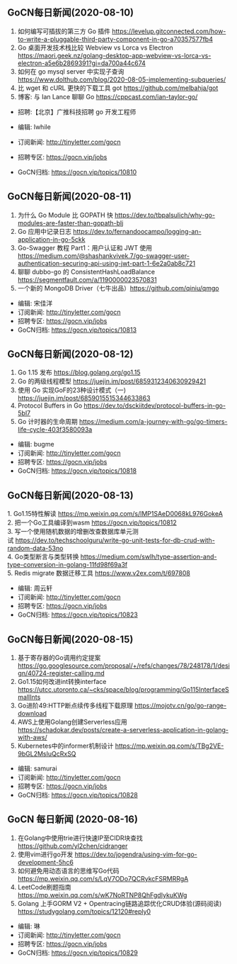 ## GoCN每日新闻(2020-08-10)

1. 如何编写可插拔的第三方 Go 插件 https://levelup.gitconnected.com/how-to-write-a-pluggable-third-party-component-in-go-a70357577fb4
2. Go 桌面开发技术栈比较 Webview vs Lorca vs Electron https://maori.geek.nz/golang-desktop-app-webview-vs-lorca-vs-electron-a5e6b2869391?gi=da700a44c674
3. 如何在 go mysql server 中实现子查询 https://www.dolthub.com/blog/2020-08-05-implementing-subqueries/
4. 比 wget 和 cURL 更快的下载工具 got https://github.com/melbahja/got
5. 博客: 与 Ian Lance 聊聊 Go https://cppcast.com/ian-taylor-go/

- 招聘:【北京】广推科技招聘 go 开发工程师

- 编辑: lwhile
- 订阅新闻: http://tinyletter.com/gocn
- 招聘专区: https://gocn.vip/jobs
- GoCN归档: https://gocn.vip/topics/10810


## GoCN每日新闻(2020-08-11)

1. 为什么 Go Module 比 GOPATH 快 https://dev.to/tbpalsulich/why-go-modules-are-faster-than-gopath-blj
2. Go 应用中记录日志 https://dev.to/fernandoocampo/logging-an-application-in-go-5ckk
3. Go-Swagger 教程 Part1：用户认证和 JWT 使用 https://medium.com/@shashankvivek.7/go-swagger-user-authentication-securing-api-using-jwt-part-1-6e2a0ab8c721
4. 聊聊 dubbo-go 的 ConsistentHashLoadBalance https://segmentfault.com/a/1190000023570831
5. 一个新的 MongoDB Driver（七牛出品）https://github.com/qiniu/qmgo

- 编辑: 宋佳洋
- 订阅新闻: http://tinyletter.com/gocn
- 招聘专区: https://gocn.vip/jobs
- GoCN归档: https://gocn.vip/topics/10813


## GoCN每日新闻(2020-08-12)

1. Go 1.15 发布 https://blog.golang.org/go1.15
2. Go 的两级线程模型 https://juejin.im/post/6859312340630929421
3. 使用 Go 实现GoF的23种设计模式（一) https://juejin.im/post/6859015515344633863
4. Protocol Buffers in Go https://dev.to/dsckiitdev/protocol-buffers-in-go-5bl7
5. Go 计时器的生命周期 https://medium.com/a-journey-with-go/go-timers-life-cycle-403f3580093a

- 编辑: bugme
- 订阅新闻: http://tinyletter.com/gocn
- 招聘专区: https://gocn.vip/jobs
- GoCN归档: https://gocn.vip/topics/10818

## GoCN每日新闻(2020-08-13)

1. Go1.15特性解读 https://mp.weixin.qq.com/s/lMP1SAeD0068kL976GokeA  
2. 把一个Go工具编译到wasm https://gocn.vip/topics/10812  
3. 写一个使用随机数据的增删改查数据库单元测试 https://dev.to/techschoolguru/write-go-unit-tests-for-db-crud-with-random-data-53no  
4. Go类型断言与类型转换 https://medium.com/swlh/type-assertion-and-type-conversion-in-golang-11fd98f69a3f  
5. Redis migrate 数据迁移工具 https://www.v2ex.com/t/697808  

- 编辑:  周云轩
- 订阅新闻: http://tinyletter.com/gocn
- 招聘专区: https://gocn.vip/jobs
- GoCN归档: https://gocn.vip/topics/10823

## GoCN每日新闻(2020-08-15)

1. 基于寄存器的Go调用约定提案 https://go.googlesource.com/proposal/+/refs/changes/78/248178/1/design/40724-register-calling.md
2. Go1.15如何改进int转换interface https://utcc.utoronto.ca/~cks/space/blog/programming/Go115InterfaceSmallInts
3. Go进阶49:HTTP断点续传多线程下载原理 https://mojotv.cn/go/go-range-download
4. AWS上使用Golang创建Serverless应用 https://schadokar.dev/posts/create-a-serverless-application-in-golang-with-aws/
5. Kubernetes中的informer机制设计 https://mp.weixin.qq.com/s/TBg2VE-9bGL2MsIuQcRxSQ

- 编辑: samurai
- 订阅新闻: http://tinyletter.com/gocn
- 招聘专区: https://gocn.vip/jobs
- GoCN归档: https://gocn.vip/topics/10828

## GoCN 每日新闻 (2020-08-16)

1. 在Golang中使用trie进行快速IP至CIDR块查找 https://github.com/yl2chen/cidranger
2. 使用vim进行go开发 https://dev.to/jogendra/using-vim-for-go-development-5hc6
3. 如何避免用动态语言的思维写Go代码 https://mp.weixin.qq.com/s/LqV7ODo7QCRykcFSRMRRgA
4. LeetCode刷题指南 https://mp.weixin.qq.com/s/wK7NoRTNP8QhFgdIykuKWg
5. Golang 上手GORM V2 + Opentracing链路追踪优化CRUD体验(源码阅读) https://studygolang.com/topics/12120#reply0

- 编辑: 琳 
- 订阅新闻: http://tinyletter.com/gocn
- 招聘专区: https://gocn.vip/jobs
- GoCN归档: https://gocn.vip/topics/10829
